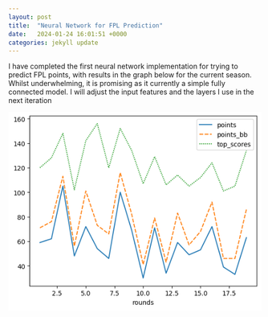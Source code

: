 ```yaml
---
layout: post
title:  "Neural Network for FPL Prediction"
date:   2024-01-24 16:01:51 +0000
categories: jekyll update
---
```

I have completed the first neural network implementation for trying to predict FPL points, with results in the graph below for the current season. 
Whilst underwhelming, it is promising as it currently a simple fully connected model. I will adjust the input features and the layers I use in the next iteration

![NN Graph](/docs/assets/nn1.png)
